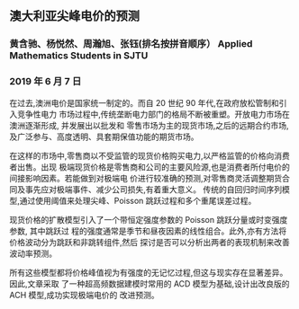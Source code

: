 ## 澳大利亚尖峰电价的预测

### 黄含驰、杨悦然、周瀚旭、张钰(排名按拼音顺序） Applied Mathematics Students in SJTU
### 2019 年 6 月 7 日

在过去,澳洲电价是国家统一制定的。而自 20 世纪 90 年代,在政府放松管制和引入竞争性电力
市场过程中,传统垄断电力部门的格局不断被重塑。开放电力市场在澳洲逐渐形成, 并发展出以批发和
零售市场为主的现货市场,之后的远期合约市场,及广泛参与、高度透明、具套期保值功能的期货市场。


在这样的市场中,零售商以不受监管的现货价格购买电力,以严格监管的价格向消费者出售。出现
极端现货价格是零售商和公司的主要风险源,也是消费者所付电价的间接影响因素。若能做到对极端电
价进行较准确的预测,对零售商灵活调整期货合同及事先应对极端事件、减少公司损失,有着重大意义。
传统的自回归时间序列模型,通过使用阈值来处理尖峰、Poisson 跳跃过程和多个重尾误差过程。


现货价格的扩散模型引入了一个带恒定强度参数的 Poisson 跳跃分量或时变强度参数, 其中跳跃过
程的强度通常是季节和昼夜因素的线性组合。此外,亦有方法将价格波动分为跳跃和非跳转组件,然后
探讨是否可以分析出两者的表现机制来改善波动率预测。


所有这些模型都将价格峰值视为有强度的无记忆过程,但这与现实存在显著差异。因此,文章采取
了一种超高频数据建模时常用的 ACD 模型为基础,设计出改良版的 ACH 模型,成功实现极端电价的
改进预测。
